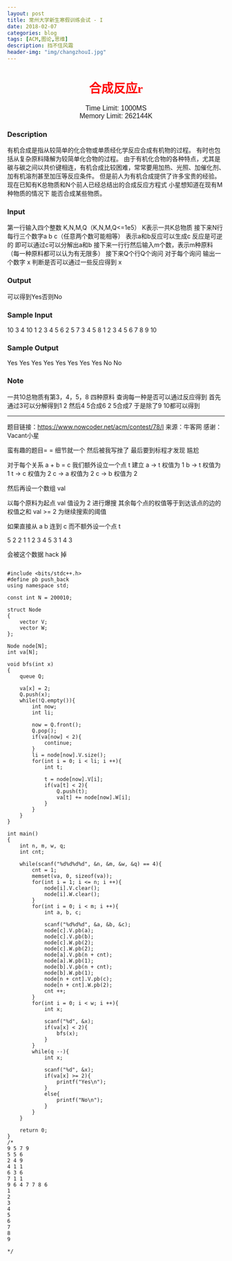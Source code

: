 ```yaml
---
layout: post
title: 常州大学新生寒假训练会试 - I
date: 2018-02-07
categories: blog
tags: [ACM,图论,思维]
description: 挡不住风霜
header-img: "img/changzhouI.jpg"
---
```





<center><h1><font face="verdana" color="red"> 合成反应r </font></h1></center>

<center><font size="3" face="arial"> Time Limit: 1000MS </font></center>	 
<center><font size="3" face="arial"> Memory Limit: 262144K </font></center>	 	



### Description

有机合成是指从较简单的化合物或单质经化学反应合成有机物的过程。
有时也包括从复杂原料降解为较简单化合物的过程。
由于有机化合物的各种特点，尤其是碳与碳之间以共价键相连，有机合成比较困难，常常要用加热、光照、加催化剂、加有机溶剂甚至加压等反应条件。
但是前人为有机合成提供了许多宝贵的经验。
现在已知有K总物质和N个前人已经总结出的合成反应方程式
小星想知道在现有M种物质的情况下 能否合成某些物质。

### Input

第一行输入四个整数 K,N,M,Q（K,N,M,Q<=1e5）
K表示一共K总物质
接下来N行 每行三个数字a b c（任意两个数可能相等）
表示a和b反应可以生成c 反应是可逆的
即可以通过c可以分解出a和b
接下来一行行然后输入m个数，表示m种原料（每一种原料都可以认为有无限多）
接下来Q个行Q个询问
对于每个询问
输出一个数字 x 判断是否可以通过一些反应得到 x

### Output

可以得到Yes否则No

### Sample Input

10 3 4 10
1 2 3
4 5 6
2 5 7
3 4 5 8
1
2
3
4
5
6
7
8
9
10

### Sample Output

Yes
Yes
Yes
Yes
Yes
Yes
Yes
Yes
No
No

### Note

一共10总物质有第3，4，5，8 四种原料
查询每一种是否可以通过反应得到
首先通过3可以分解得到1 2
然后4 5合成6
2 5合成7
于是除了9 10都可以得到

***

题目链接：https://www.nowcoder.net/acm/contest/78/I
来源：牛客网
感谢：Vacant小星

蛮有趣的题目= =
细节就一个
然后被我写挫了
最后要到标程才发现
尴尬

对于每个关系 a + b = c
我们额外设立一个点 t
建立
a -> t 权值为 1
b -> t 权值为 1
t -> c 权值为 2
c -> a 权值为 2
c -> b 权值为 2

然后再设一个数组 val

以每个原料为起点
val 值设为 2 进行爆搜
其余每个点的权值等于到达该点的边的权值之和
val >= 2 为继续搜索的阈值


如果直接从 a b 连到 c 而不额外设一个点 t

5 2 2 1
1 2 3
4 5 3
1 4
3

会被这个数据 hack 掉


<pre><code>
#include &lt;bits/stdc++.h&gt;
#define pb push_back
using namespace std;

const int N = 200010;

struct Node
{
    vector<int> V;
    vector<int> W;
};

Node node[N];
int va[N];

void bfs(int x)
{
    queue<int> Q;

    va[x] = 2;
    Q.push(x);
    while(!Q.empty()){
        int now;
        int li;

        now = Q.front();
        Q.pop();
        if(va[now] < 2){
            continue;
        }
        li = node[now].V.size();
        for(int i = 0; i < li; i ++){
            int t;

            t = node[now].V[i];
            if(va[t] < 2){
                Q.push(t);
                va[t] += node[now].W[i];
            }
        }
    }
}

int main()
{
    int n, m, w, q;
    int cnt;

    while(scanf("%d%d%d%d", &n, &m, &w, &q) == 4){
        cnt = 1;
        memset(va, 0, sizeof(va));
        for(int i = 1; i <= n; i ++){
            node[i].V.clear();
            node[i].W.clear();
        }
        for(int i = 0; i < m; i ++){
            int a, b, c;

            scanf("%d%d%d", &a, &b, &c);
            node[c].V.pb(a);
            node[c].V.pb(b);
            node[c].W.pb(2);
            node[c].W.pb(2);
            node[a].V.pb(n + cnt);
            node[a].W.pb(1);
            node[b].V.pb(n + cnt);
            node[b].W.pb(1);
            node[n + cnt].V.pb(c);
            node[n + cnt].W.pb(2);
            cnt ++;
        }
        for(int i = 0; i < w; i ++){
            int x;

            scanf("%d", &x);
            if(va[x] < 2){
                bfs(x);
            }
        }
        while(q --){
            int x;

            scanf("%d", &x);
            if(va[x] >= 2){
                printf("Yes\n");
            }
            else{
                printf("No\n");
            }
        }
    }

    return 0;
}
/*
9 5 7 9
5 5 6
2 4 9
4 1 1
6 3 6
7 1 1
9 6 4 7 7 8 6 
1
2
3
4
5
6
7
8
9

*/
